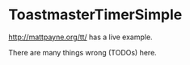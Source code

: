 ToastmasterTimerSimple
======================

http://mattpayne.org/tt/ has a live example.

There are many things wrong (TODOs) here.

